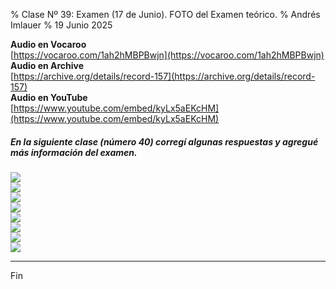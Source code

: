 % Clase Nº 39: Examen (17 de Junio). FOTO del Examen teórico.
% Andrés Imlauer
% 19 Junio 2025

**Audio en Vocaroo**  
[https://vocaroo.com/1ah2hMBPBwjn](https://vocaroo.com/1ah2hMBPBwjn)  
**Audio en Archive**  
[https://archive.org/details/record-157](https://archive.org/details/record-157)  
**Audio en YouTube**  
[https://www.youtube.com/embed/kyLx5aEKcHM](https://www.youtube.com/embed/kyLx5aEKcHM)  
  
##### En la siguiente clase (número 40) corregí algunas respuestas y agregué más información del examen.

![](https://blogger.googleusercontent.com/img/b/R29vZ2xl/AVvXsEgVtdu-bR5rXL_o8M_czmZg261L9xKfHxdj9ZidecChbb8cnkogJyTAFjL4oCdGcZpz4bf992ccZgCxzSTpa8W6vfoNoIReg-XV8RL9mSS3Y5Z4CQr48bJjebw-IbC9lIR4RDdeIxZccOm6S3OtH6KQYue_oKTWhWRS4woJiHMifECcXtB4rwiEH_9qiBc/s4160/IMG_20250617_202722545.jpg)  
![](https://blogger.googleusercontent.com/img/b/R29vZ2xl/AVvXsEhJ83Wp5cXBSrSdTr3a_SoC3porQBFLwEk5glCTgsfFuE0jpWuZdlXlETJatHtpMzen1Ys3eKbdd3ueF_ZN7xeaf0eghAr1YQyKkTKRl-yZRtgemVWDrCzMY-dRQpnezMtLCI-_T0_a08q7j23sy8AsTADsKWX00e0VqIhlUg3-FPbwg4ZbngM_jr4HvpQ/s4160/IMG_20250617_202729402.jpg)  
![](https://blogger.googleusercontent.com/img/b/R29vZ2xl/AVvXsEint2EbxrekZEfF0tCXo9cmnW3bZfdijXKAsqzt8C-ZbzgANgIw-KuF8QJJbEaB77irbHanSvZQSfN9K9fMsePJPdax0jSI6znsjyAXEyJUWlMKcOTo6v0GJR12c5RpiDIhxr0gYkzTXWnIyEveatCBHvbI4kz5lDN_kiYPed7AuLOivqaltyKtQT9aiMI/s4160/IMG_20250617_202736569.jpg)  
![](https://blogger.googleusercontent.com/img/b/R29vZ2xl/AVvXsEjQeF0VZhCy0s3S8IMh_RGqLljnjrQQfMyjai0Oh23KyM545KUL3rLH8Ycxf8wBLmbakB3oendr1YJcBKXx1XW5EH82GNZ_63H2pa7wTrJnZyLgkX_dENuODsbkzY7PqnpC9jtfY5A-PYRBDoVd8li-uAJS3enAMjMLbjz1QYSm-aKFP3ByDlxQlKF5oiA/s4160/IMG_20250617_202745511.jpg)  
![](https://blogger.googleusercontent.com/img/b/R29vZ2xl/AVvXsEh_RjVodpp46jKlPXJzWFDj9BXRi39YSbyPCWCQzhWw7WCMNcdL0T4EUROK8FTlv0ULuy1Fk8oCz3iq_lOxpoOToqYB0cOhqSWTBNG3IKduAmzjklTCQmGuUi4EwDKITk1KqFSPyuqdrn2SviIMj6ihYXLcImSyl_WxGzJgREtLdRSbAm7UNeuyvnewj5A/s4160/IMG_20250617_202755637.jpg)  
![](https://blogger.googleusercontent.com/img/b/R29vZ2xl/AVvXsEjJOkIkkNek9oiXXrcH8tVenHNLKsEoSQSdMwSjmYQjbC9kPDntFQ1K0G8LyEcLZI4cythGqi-uylBRkA7xXZAzNxgy7bh_fSpcGKjztg6CJKkr1Eb8pubW6YeV35yMftWqxckkbS4owmdPfsa-yAeKje9tPJzvU73CLVrwd89PYAwhn75oXA4Kbm9M5Kg/s4160/IMG_20250617_202803307.jpg)  
![](https://blogger.googleusercontent.com/img/b/R29vZ2xl/AVvXsEg5ijH0Xo7z-IVO4ho608RuxfHsQ29lVAZ4b3xtcDmyyJIF_6X3dlVELWSnOCrAC0kqpgo4x_JtsmE_XAmZj64oxqSZjksys6ouMMUVFqGDephikOcDh3yQHd35mEd5W4RcB_ejnDDPb3IKj42Q4tjaOAC5J_pkvW1-_AuqExUjOA7YkiT7oBo-fB340pk/s4160/IMG_20250617_202811500.jpg)  
![](https://blogger.googleusercontent.com/img/b/R29vZ2xl/AVvXsEhkZWl4jJpXHg2_byHlfMesatUNJuBqnr0yfM-vjnYII_CCr4s6O7pwD68MyX38XrgBzXiSlYfHwtnFjLz_1Qor1Uz_wUteybCswCq-xdVxsL4lRoCwR92Q_GEEq9UTASDHtSjLO7_ZaNzKCn182_fr9G12fJ8hq2OipuOesmYUzofsjCdYLI0c2dhi9hc/s4160/IMG_20250617_202818027.jpg)  
  
---

Fin
